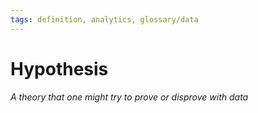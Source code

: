 ```yaml
---
tags: definition, analytics, glossary/data
---
```

#  Hypothesis
*A theory that one might try to prove or disprove with data*